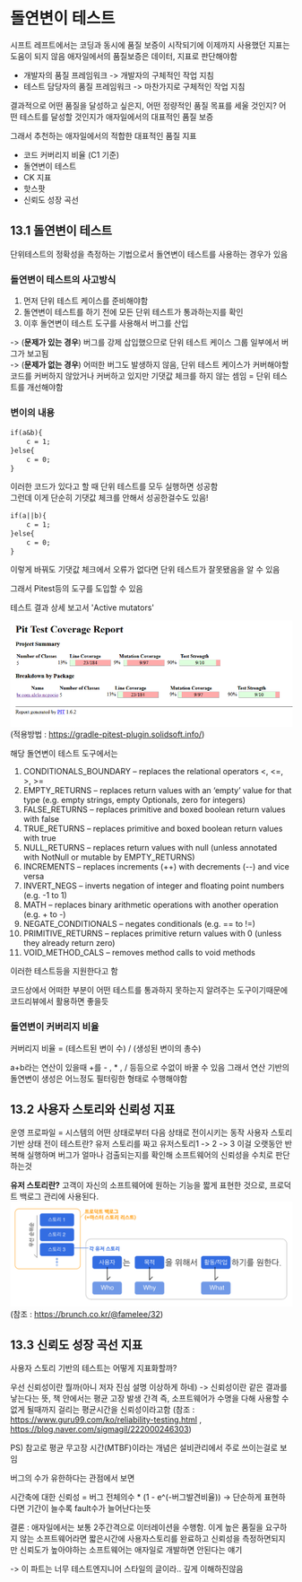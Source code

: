 돌연변이 테스트
=============

시프트 레프트에서는 코딩과 동시에 품질 보증이 시작되기에 이제까지 사용했던 지표는 도움이 되지 않음
애자일에서의 품질보증은 데이터, 지표로 판단해야함

- 개발자의 품질 프레임워크 -> 개발자의 구체적인 작업 지침
- 테스트 담당자의 품질 프레임워크 -> 마찬가지로 구체적인 작업 지침

결과적으로 어떤 품질을 달성하고 싶은지, 어떤 정량적인 품질 목표를 세울 것인지? 어떤 테스트를 달성할 것인지가 애자일에서의 대표적인 품질 보증

그래서 추천하는 애자일에서의 적합한 대표적인 품질 지표

- 코드 커버리지 비율 (C1 기준)
- 돌연변이 테스트
- CK 지표
- 핫스팟
- 신뢰도 성장 곡선


## 13.1 돌연변이 테스트

단위테스트의 정확성을 측정하는 기법으로서 돌연변이 테스트를 사용하는 경우가 있음

### 돌연변이 테스트의 사고방식

1. 먼저 단위 테스트 케이스를 준비해야함
2. 돌연변이 테스트를 하기 전에 모든 단위 테스트가 통과하는지를 확인
3. 이후 돌연변이 테스트 도구를 사용해서 버그를 산입

-> (**문제가 있는 경우**) 버그를 강제 삽입했으므로 단위 테스트 케이스 그룹 일부에서 버그가 보고됨  
-> (**문제가 없는 경우**) 어떠한 버그도 발생하지 않음, 
    단위 테스트 케이스가 커버해야할 코드를 커버하지 않았거나 커버하고 있지만 기댓값 체크를 하지 않는 셈임 = 단위 테스트를 개선해야함

### 변이의 내용

```
if(a&b){
    c = 1;
}else{
    c = 0;
}

```

이러한 코드가 있다고 할 때 단위 테스트를 모두 실행하면 성공함  
그런데 이게 단순히 기댓값 체크를 안해서 성공한걸수도 있음!

```
if(a||b){
    c = 1;
}else{
    c = 0;
}

```

이렇게 바꿔도 기댓값 체크에서 오류가 없다면 단위 테스트가 잘못됐음을 알 수 있음

그래서 Pitest등의 도구를 도입할 수 있음

테스트 결과 상세 보고서 'Active mutators'

![alt text](image.png)
(적용방법 : https://gradle-pitest-plugin.solidsoft.info/)

해당 돌연변이 테스트 도구에서는

1. CONDITIONALS_BOUNDARY – replaces the relational operators <, <=, >, >=
2. EMPTY_RETURNS – replaces return values with an ‘empty’ value for that type (e.g. empty strings, empty Optionals, zero for integers)
3. FALSE_RETURNS – replaces primitive and boxed boolean return values with false
4. TRUE_RETURNS – replaces primitive and boxed boolean return values with true
5. NULL_RETURNS – replaces return values with null (unless annotated with NotNull or mutable by EMPTY_RETURNS)
6. INCREMENTS – replaces increments (++) with decrements (--) and vice versa
7. INVERT_NEGS – inverts negation of integer and floating point numbers (e.g. -1 to 1)
8. MATH – replaces binary arithmetic operations with another operation (e.g. + to -)
9. NEGATE_CONDITIONALS – negates conditionals (e.g. == to !=)
10. PRIMITIVE_RETURNS – replaces primitive return values with 0 (unless they already return zero)
11. VOID_METHOD_CALS – removes method calls to void methods

이러한 테스트등을 지원한다고 함

코드상에서 어떠한 부분이 어떤 테스트를 통과하지 못하는지 알려주는 도구이기때문에
코드리뷰에서 활용하면 좋을듯

### 돌연변이 커버리지 비율

커버리지 비율 = (테스트된 변이 수) / (생성된 변이의 총수)

a+b라는 연산이 있을때 +를 - , * , / 등등으로 수없이 바꿀 수 있음
그래서 연산 기반의 돌연변이 생성은 어느정도 필터링한 형태로 수행해야함

## 13.2 사용자 스토리와 신뢰성 지표

운영 프로파일 = 시스템의 어떤 상태로부터 다음 상태로 전이시키는 동작
사용자 스토리 기반 상태 전이 테스트란? 유저 스토리를 짜고 유저스토리1 -> 2 -> 3 이걸 오랫동안 반복해 실행하며 버그가 얼마나 검출되는지를 확인해 소프트웨어의 신뢰성을 수치로 판단하는것

**유저 스토리란?** 고객이 자신의 소프트웨어에 원하는 기능을 짧게 표현한 것으로, 프로덕트 백로그 관리에 사용된다.
![alt text](image-1.png)
(참조 : https://brunch.co.kr/@famelee/32)

## 13.3 신뢰도 성장 곡선 지표

사용자 스토리 기반의 테스트는 어떻게 지표화할까?

우선 신뢰성이란 뭘까(아니 저자 진심 설명 이상하게 하네) -> 신뢰성이란 같은 결과를 낳는다는 뜻, 책 안에서는 평균 고장 발생 간격 즉, 소프트웨어가 수명을 다해 사용할 수 없게 될때까지 걸리는 평균시간을 신뢰성이라고함
(참조 : https://www.guru99.com/ko/reliability-testing.html , https://blog.naver.com/sigmagil/222000246303)

PS) 참고로 평균 무고장 시간(MTBF)이라는 개념은 설비관리에서 주로 쓰이는걸로 보임

버그의 수가 유한하다는 관점에서 보면 

시간축에 대한 신뢰성 = 버그 전체의수 * (1 - e^(-버그발견비율))
-> 단순하게 표현하다면 기간이 늘수록 fault수가 늘어난다는뜻

결론 : 애자일에서는 보통 2주간격으로 이터레이션을 수행함. 이게 높은 품질을 요구하지 않는 소프트웨어라면 짧은시간에 사용자스토리를 완료하고 신뢰성을 측정하면되지만 신뢰도가 높아야하는 소프트웨어는 애자일로 개발하면 안된다는 얘기

-> 이 파트는 너무 테스트엔지니어 스타일의 글이라.. 깊게 이해하진않음

